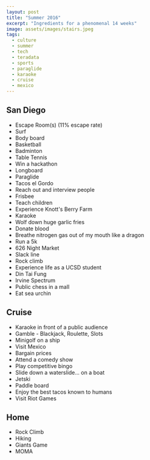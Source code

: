 ```yaml
---
layout: post
title: "Summer 2016"
excerpt: "Ingredients for a phenomenal 14 weeks"
image: assets/images/stairs.jpeg
tags: 
  - culture
  - summer
  - tech
  - teradata
  - sports
  - paraglide
  - karaoke
  - cruise
  - mexico
---
```



## San Diego

* Escape Room(s) (11% escape rate)
* Surf
* Body board
* Basketball
* Badminton
* Table Tennis
* Win a hackathon
* Longboard
* Paraglide
* Tacos el Gordo
* Reach out and interview people
* Frisbee
* Teach children
* Experience Knott's Berry Farm
* Karaoke
* Wolf down huge garlic fries
* Donate blood
* Breathe nitrogen gas out of my mouth like a dragon
* Run a 5k
* 626 Night Market
* Slack line
* Rock climb
* Experience life as a UCSD student
* Din Tai Fung
* Irvine Spectrum
* Public chess in a mall
* Eat sea urchin

## Cruise

* Karaoke in front of a public audience
* Gamble - Blackjack, Roulette, Slots
* Minigolf on a ship
* Visit Mexico
* Bargain prices
* Attend a comedy show
* Play competitive bingo
* Slide down a waterslide... on a boat
* Jetski
* Paddle board
* Enjoy the best tacos known to humans
* Visit Riot Games

## Home

* Rock Climb
* Hiking
* Giants Game
* MOMA

